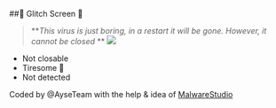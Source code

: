##🦠 Glitch Screen 🦠

> ***This virus is just boring, in a restart it will be gone. However, it cannot be closed*
**
![](https://cdn.discordapp.com/attachments/630791610090913815/935563925825671258/unknown.png)
>
- Not closable
- Tiresome 🦄
- Not detected


Coded by @AyseTeam with the help & idea of [MalwareStudio](https://github.com/MalwareStudio "MalwareStudio Github")
